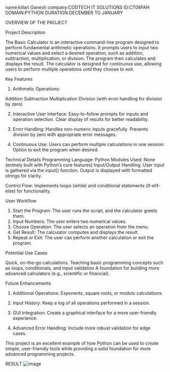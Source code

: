 name:killari Ganesh
company:CODTECH IT SOLUTIONS
ID:CT08FAH
DOMAIN:PYTHON
DURATION:DECEMBER TO JANUARY

   OVERVIEW OF THE PROJECT

   Project Description

The Basic Calculator is an interactive command-line program designed to perform fundamental arithmetic operations. It prompts users to input two numerical values and select a desired operation, such as addition, subtraction, multiplication, or division. The program then calculates and displays the result. The calculator is designed for continuous use, allowing users to perform multiple operations until they choose to exit.

Key Features

1. Arithmetic Operations:

Addition
Subtraction
Multiplication
Division (with error handling for division by zero)

2. Interactive User Interface:
Easy-to-follow prompts for inputs and operation selection.
Clear display of results for better readability.

3. Error Handling:
Handles non-numeric inputs gracefully.
Prevents division by zero with appropriate error messages.

4. Continuous Use:
Users can perform multiple calculations in one session.
Option to exit the program when desired.


Technical Details
Programming Language: Python
Modules Used: None (entirely built with Python’s core features)
Input/Output Handling:
User input is gathered via the input() function.
Output is displayed with formatted strings for clarity.

Control Flow: Implements loops (while) and conditional statements (if-elif-else) for functionality.

User Workflow

1. Start the Program: The user runs the script, and the calculator greets them.
2. Input Numbers: The user enters two numerical values.
3. Choose Operation: The user selects an operation from the menu.
4. Get Result: The calculator computes and displays the result.
5. Repeat or Exit: The user can perform another calculation or exit the program.

Potential Use Cases

Quick, on-the-go calculations.
Teaching basic programming concepts such as loops, conditionals, and input validation
A foundation for building more advanced calculators (e.g., scientific or financial).

Future Enhancements

1. Additional Operations:
Exponents, square roots, or modulo calculations.

2. Input History: Keep a log of all operations performed in a session.

3. GUI Integration: Create a graphical interface for a more user-friendly experience.

4. Advanced Error Handling: Include more robust validation for edge cases.

This project is an excellent example of how Python can be used to create simple, user-friendly tools while providing a solid foundation for more advanced programming projects.



RESULT
![image](https://github.com/user-attachments/assets/03358115-cfb7-46d1-b2d3-190e19d83cb7)

